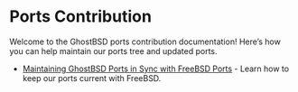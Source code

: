 # Ports Contribution

Welcome to the GhostBSD ports contribution documentation! Here’s how you can help maintain our ports tree and updated ports.

- [Maintaining GhostBSD Ports in Sync with FreeBSD Ports](maintaining-ports-tree.md) - Learn how to keep our ports current with FreeBSD.